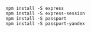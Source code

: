``` npm install passport-google-oauth20
npm install -S express
npm install -S express-session
npm install -S passport
npm install -S passport-yandex 

